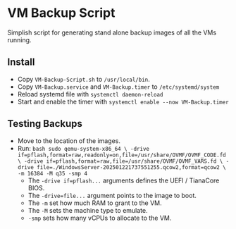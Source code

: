 # VM Backup Script

Simplish script for generating stand alone backup images of all the VMs running.

## Install

- Copy `VM-Backup-Script.sh` to `/usr/local/bin`.
- Copy `VM-Backup.service` and `VM-Backup.timer` to `/etc/systemd/system`
- Reload systemd file with `systemctl daemon-reload`
- Start and enable the timer with `systemctl enable --now VM-Backup.timer`


## Testing Backups

- Move to the location of the images.
- Run: ```bash
sudo qemu-system-x86_64 \
  -drive if=pflash,format=raw,readonly=on,file=/usr/share/OVMF/OVMF_CODE.fd \
  -drive if=pflash,format=raw,file=/usr/share/OVMF/OVMF_VARS.fd \
  -drive file=./WindowsServer-202501221737551255.qcow2,format=qcow2 \
  -m 16384 -M q35 -smp 4```
	- The `-drive if=pflash...` arguments defines the UEFI / TianaCore BIOS.
	- The `-drive=file...` argument points to the image to boot.
	- The `-m` set how much RAM to grant to the VM.
	- The `-M` sets the machine type to emulate.
	- `-smp` sets how many vCPUs to allocate to the VM.
